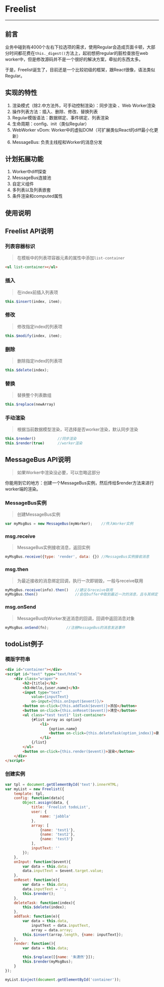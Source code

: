 # Freelist


---

## 前言

业务中碰到有4000个左右下拉选项的需求，使用Regular会造成页面卡顿，大部分时间都花费在`this._digest()`方法上，起初想把regular的脏检查放在web worker中，但是修改源码并不是一个很好的解决方案，牵扯的东西太多。

于是，Freelist诞生了，目前还是一个比较初级的框架，跟React很像，语法类似Regular。

## 实现的特性
1. 渲染模式（除2.中方法外，可手动控制渲染）：同步渲染 、Web Worker渲染
2. 操作列表方法：插入、删除、修改、替换列表
3. Regular模版语法：数据绑定、事件绑定、列表渲染
4. 生命周期：config、init（类似Regular）
5. WebWorker vDom: Worker中的虚拟DOM（可扩展类似React的diff最小化更新）
6. MessageBus: 负责主线程和Worker的消息分发

## 计划拓展功能
1. Worker中diff探查
2. MessageBus连接池
3. 自定义组件
4. 多列表以及列表嵌套
5. 条件渲染和computed属性

## 使用说明

## Freelist API说明
### 列表容器标识
> 在模板中的列表项容器元素的属性中添加``list-container``

```html
<ul list-container></ul>
```

### 插入
> 在index前插入列表项

```js
this.$insert(index, item);
```

### 修改
> 修改指定index的列表项

```js
this.$modify(index, item);
```

### 删除
> 删除指定index的列表项

```js
this.$delete(index);
```

### 替换
> 替换整个列表数组

```js
this.$replace(newArray)
```

### 手动渲染
> 根据当前数据模型渲染，可选择是否worker渲染，默认同步渲染

```js
this.$render()          //同步渲染
this.$render(true)      //worker渲染
```

## MessageBus API说明
> 如果Worker中渲染没必要，可以忽略这部分

你能用到它的地方：创建一个MessageBus实例，然后传给$render方法来进行worker端的渲染。

### MessageBus实例
> 创建MessageBus实例

```js
var myMsgBus = new MessageBus(myWorker);    //传入Worker实例
```

### msg.receive
> MessageBus实例接收消息，返回实例

```js
myMsgBus.receive({type: 'render', data: {}) //MessageBus实例接收消息
```

### msg.then
> 为最近接收的消息绑定回调，执行一次即销毁，一般与receive联用

```js
myMsgBus.receive(info).then()   //建议与receive联用
myMsgBus.then()                 //会在buffer中取到最近一次的消息，且与其绑定
```

### msg.onSend
> MessageBus向Worker发送消息的回调，回调中返回消息对象

```js
myMsgBus.onSend(fn);        //注册MessageBus的消息发送事件
```


## todoList例子
### 模版字符串
```html
<div id="container"></div>
<script id="text" type="text/html">
    <div class="wraper">
        <h2>{title}</h2>
        <h3>Hello,{user.name}</h3>
        <input type="text" 
            value={inputText} 
            on-input={this.onInput($event)}/> 
        <button on-click={this.addTask($event)}>添加</button>
        <button on-click={this.onReset($event)}>清空</button>
        <ul class="test test1" list-container>
            {#list array as option}
                <li>
                    {option.name}
                    <button on-click={this.deleteTask(option_index)}>删除</button>
                </li>
            {/list}
        </ul>
        <button on-click={this.render($event)}>渲染</button>
    </div>
</script>
```
### 创建实例
```js
var tpl = document.getElementById('text').innerHTML;
var myList = new Freelist({
    template: tpl,
    config: function(data){
        Object.assign(data, {
            title: 'Freelist todoList',
            user: {
                name: 'jabbla'
            },
            array: [
                {name: 'test1'},
                {name: 'test2'},
                {name: 'test3'}
            ],
            inputText: ''
        });
    },
    onInput: function($event){
        var data = this.data;
        data.inputText = $event.target.value;
    },
    onReset: function(e){
        var data = this.data;
        data.inputText = '';
        this.$render();
    },
    deleteTask: function(index){
        this.$delete(index);
    },
    addTask: function(e){
        var data = this.data,
            inputText = data.inputText,
            array = data.array;
        this.$insert(array.length, {name: inputText});
    },
    render: function(){
        var data = this.data;

        this.$replace([{name: '朱潇然'}]);
        this.$render(myMsgBus);
    }
});

myList.$inject(document.getElementById('container'));
```





